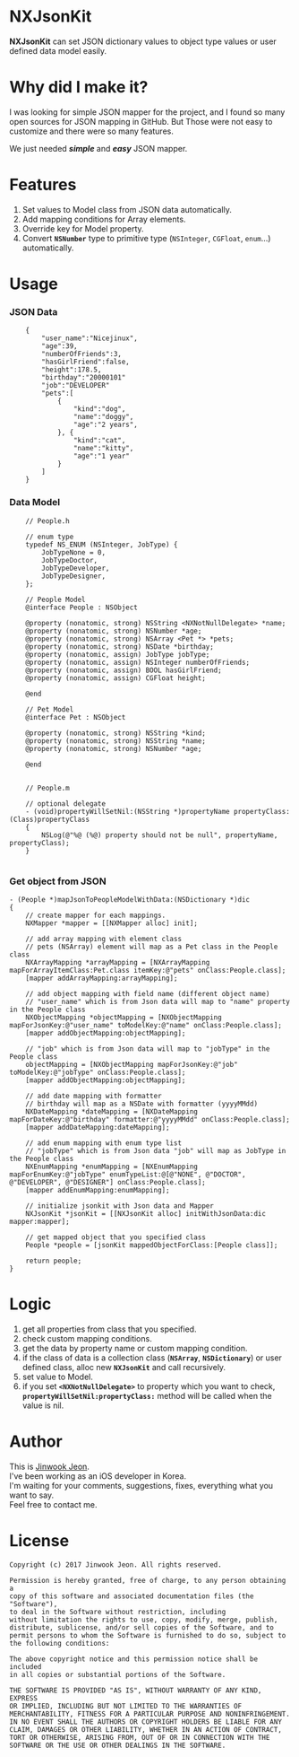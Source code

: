 # NXJsonKit

**NXJsonKit** can set JSON dictionary values to object type values or user defined data model easily.  



# Why did I make it?

I was looking for simple JSON mapper for the project, and I found so many open sources for JSON mapping in GitHub. But Those were not easy to customize and there were so many features.  

We just needed ***simple*** and ***easy*** JSON mapper.  



# Features

1. Set values to Model class from JSON data automatically.
2. Add mapping conditions for Array elements.
3. Override key for Model property.
4. Convert **`NSNumber`** type to primitive type (`NSInteger`, `CGFloat`, `enum`...) automatically.  


# Usage

### JSON Data

```objc
    {
        "user_name":"Nicejinux",
        "age":39,
        "numberOfFriends":3,
        "hasGirlFriend":false,
        "height":178.5,
        "birthday":"20000101"
        "job":"DEVELOPER"
        "pets":[
            {
                "kind":"dog",
                "name":"doggy",
                "age":"2 years",
            }, {
                "kind":"cat",
                "name":"kitty",
                "age":"1 year"
            }
        ]
    }
```



### Data Model

```objc
    // People.h
    
    // enum type
    typedef NS_ENUM (NSInteger, JobType) {
        JobTypeNone = 0,
        JobTypeDoctor,
        JobTypeDeveloper,
        JobTypeDesigner,
    };
    
    // People Model
    @interface People : NSObject
    
    @property (nonatomic, strong) NSString <NXNotNullDelegate> *name;
    @property (nonatomic, strong) NSNumber *age;
    @property (nonatomic, strong) NSArray <Pet *> *pets;
    @property (nonatomic, strong) NSDate *birthday;
    @property (nonatomic, assign) JobType jobType;
    @property (nonatomic, assign) NSInteger numberOfFriends;
    @property (nonatomic, assign) BOOL hasGirlFriend;
    @property (nonatomic, assign) CGFloat height;
    
    @end

    // Pet Model
    @interface Pet : NSObject
    
    @property (nonatomic, strong) NSString *kind;
    @property (nonatomic, strong) NSString *name;
    @property (nonatomic, strong) NSNumber *age;
    
    @end
    
    
    // People.m
    
    // optional delegate
    - (void)propertyWillSetNil:(NSString *)propertyName propertyClass:(Class)propertyClass
    {
        NSLog(@"%@ (%@) property should not be null", propertyName, propertyClass);
    }


```



### Get object from JSON

```objc
- (People *)mapJsonToPeopleModelWithData:(NSDictionary *)dic 
{	
	// create mapper for each mappings.
	NXMapper *mapper = [[NXMapper alloc] init];
	
	// add array mapping with element class
	// pets (NSArray) element will map as a Pet class in the People class
	NXArrayMapping *arrayMapping = [NXArrayMapping mapForArrayItemClass:Pet.class itemKey:@"pets" onClass:People.class];
	[mapper addArrayMapping:arrayMapping];
	
	// add object mapping with field name (different object name)
	// "user_name" which is from Json data will map to "name" property in the People class 
	NXObjectMapping *objectMapping = [NXObjectMapping mapForJsonKey:@"user_name" toModelKey:@"name" onClass:People.class];
	[mapper addObjectMapping:objectMapping];

	// "job" which is from Json data will map to "jobType" in the People class
	objectMapping = [NXObjectMapping mapForJsonKey:@"job" toModelKey:@"jobType" onClass:People.class];
	[mapper addObjectMapping:objectMapping];

	// add date mapping with formatter
	// birthday will map as a NSDate with formatter (yyyyMMdd)
	NXDateMapping *dateMapping = [NXDateMapping mapForDateKey:@"birthday" formatter:@"yyyyMMdd" onClass:People.class];
	[mapper addDateMapping:dateMapping];
        
	// add enum mapping with enum type list
	// "jobType" which is from Json data "job" will map as JobType in the People class
	NXEnumMapping *enumMapping = [NXEnumMapping mapForEnumKey:@"jobType" enumTypeList:@[@"NONE", @"DOCTOR", @"DEVELOPER", @"DESIGNER"] onClass:People.class];
	[mapper addEnumMapping:enumMapping];

	// initialize jsonkit with Json data and Mapper
	NXJsonKit *jsonKit = [[NXJsonKit alloc] initWithJsonData:dic mapper:mapper];

	// get mapped object that you specified class
	People *people = [jsonKit mappedObjectForClass:[People class]];
	
	return people;
}
```

# Logic

1. get all properties from class that you specified.
2. check custom mapping conditions.
3. get the data by property name or custom mapping condition.
4. if the class of data is a collection class (**`NSArray`**, **`NSDictionary`**) or user defined class, alloc new **`NXJsonKit`** and call recursively.
5. set value to Model.
6. if you set **`<NXNotNullDelegate>`** to property which you want to check, **`propertyWillSetNil:propertyClass:`** method will be called when the value is nil.


# Author

This is [Jinwook Jeon](http://Nicejinux.NET).  
I've been working as an iOS developer in Korea.   
I'm waiting for your comments, suggestions, fixes, everything what you want to say.  
Feel free to contact me.    



# License

	Copyright (c) 2017 Jinwook Jeon. All rights reserved.

	Permission is hereby granted, free of charge, to any person obtaining a
	copy of this software and associated documentation files (the "Software"),
	to deal in the Software without restriction, including
	without limitation the rights to use, copy, modify, merge, publish,
	distribute, sublicense, and/or sell copies of the Software, and to
	permit persons to whom the Software is furnished to do so, subject to
	the following conditions:
	
	The above copyright notice and this permission notice shall be included
	in all copies or substantial portions of the Software.
	
	THE SOFTWARE IS PROVIDED "AS IS", WITHOUT WARRANTY OF ANY KIND, EXPRESS
	OR IMPLIED, INCLUDING BUT NOT LIMITED TO THE WARRANTIES OF
	MERCHANTABILITY, FITNESS FOR A PARTICULAR PURPOSE AND NONINFRINGEMENT.
	IN NO EVENT SHALL THE AUTHORS OR COPYRIGHT HOLDERS BE LIABLE FOR ANY
	CLAIM, DAMAGES OR OTHER LIABILITY, WHETHER IN AN ACTION OF CONTRACT,
	TORT OR OTHERWISE, ARISING FROM, OUT OF OR IN CONNECTION WITH THE
	SOFTWARE OR THE USE OR OTHER DEALINGS IN THE SOFTWARE.
